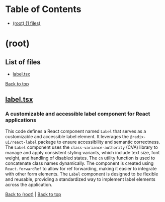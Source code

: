 # Table of Contents

- [(root) (1 files)](#root)
# (root)

## List of files

- [label.tsx](#labeltsx)

[Back to top](#table-of-contents)

## [label.tsx](label.tsx)

### A customizable and accessible label component for React applications

This code defines a React component named `Label` that serves as a customizable and accessible label element. It leverages the `@radix-ui/react-label` package to ensure accessibility and semantic correctness. The `Label` component uses the `class-variance-authority` (CVA) library to manage and apply consistent styling variants, which include text size, font weight, and handling of disabled states. The `cn` utility function is used to concatenate class names dynamically. The component is created using `React.forwardRef` to allow for ref forwarding, making it easier to integrate with other form elements. The `Label` component is designed to be flexible and reusable, providing a standardized way to implement label elements across the application.

[Back to (root)](#root) | [Back to top](#table-of-contents)

